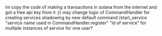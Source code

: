 im copy the code of making a transactions in solana from the internet and got a free api key from it :))
may change logic of CommandHandler for creating services shadowing by new default command /start_service "service name used in CommandHandler.register" "id of service" for multiple instances of service for one user?
